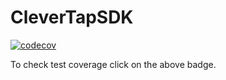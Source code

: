 # CleverTapSDK

[![codecov](https://codecov.io/gh/dharmendersheshma/CleverTapSDK/branch/main/graph/badge.svg?token=ZK52LMPKPA)](https://codecov.io/gh/dharmendersheshma/CleverTapSDK)



To check test coverage click on the above badge.

